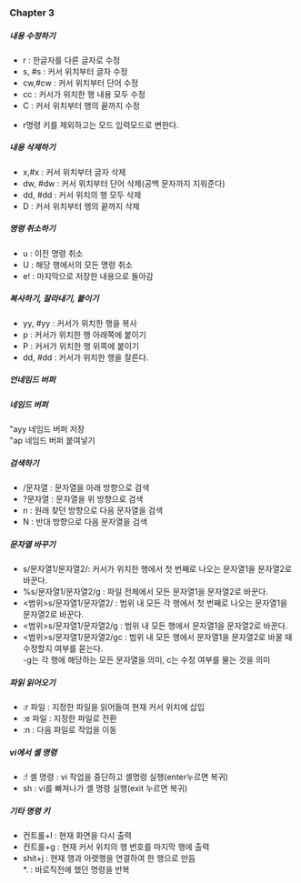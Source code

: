 ### Chapter 3 ###
  
##### 내용 수정하기 #####  
* r : 한글자를 다른 글자로 수정  
* s, #s : 커서 위치부터 글자 수정  
* cw,#cw : 커서 위치부터 단어 수정  
* cc : 커서가 위치한 행 내용 모두 수정  
* C : 커서 위치부터 행의 끝까지 수정  
- r명령 키를 제외하고는 모드 입력모드로 변한다.  
  
##### 내용 삭제하기 #####  
* x,#x : 커서 위치부터 글자 삭제  
* dw, #dw : 커서 위치부터 단어 삭제(공백 문자까지 지워준다)  
* dd, #dd : 커서 위치의 행 모두 삭제  
* D : 커서 위치부터 행의 끝까지 삭제  
  
##### 명령 취소하기 #####
* u : 이전 명령 취소  
* U : 해당 행에서의 모든 명령 취소  
* e! : 마지막으로 저장한 내용으로 돌아감  
  
##### 복사하기, 잘라내기, 붙이기 #####
* yy, #yy : 커서가 위치한 행을 복사  
* p : 커서가 위치한 행 아래쪽에 붙이기  
* P : 커서가 위치한 행 위쪽에 붙이기  
* dd, #dd : 커서가 위치한 행을 잘른다.  
  
##### 언네임드 버퍼 #####  
  
##### 네임드 버퍼 #####  
"ayy 네임드 버퍼 저장  
"ap 네임드 버퍼 붙여넣기  
  
##### 검색하기 #####
* /문자열 : 문자열을 아래 방향으로 검색  
* ?문자열 : 문자열을 위 방향으로 검색  
* n : 원래 찾던 방향으로 다음 문자열을 검색  
* N : 반대 방향으로 다음 문자열을 검색  
  
##### 문자열 바꾸기 #####  
* s/문자열1/문자열2/: 커서가 위치한 행에서 첫 번째로 나오는 문자열1을 문자열2로 바꾼다.  
* %s/문자열1/문자열2/g : 파일 전체에서 모든 문자열1을 문자열2로 바꾼다.  
* <범위>s/문자열1/문자열2/ : 범위 내 모든 각 행에서 첫 번째로 나오는 문자열1을 문자열2로 바꾼다.  
* <범위>s/문자열1/문자열2/g : 범위 내 모든 행에서 문자열1을 문자열2로 바꾼다.  
* <범위>s/문자열1/문자열2/gc : 범위 내 모든 행에서 문자열1을 문자열2로 바꿀 때 수정할지 여부를 묻는다.  
-g는 각 행에 해당하는 모든 문자열을 의미, c는 수정 여부를 물는 것을 의미  
  
##### 파읽 읽어오기 #####
* :r 파일 : 지정한 파일을 읽어들여 현재 커서 위치에 삽입  
* :e 파일 : 지정한 파일로 전환  
* :n : 다음 파일로 작업을 이동  
  
##### vi에서 셸 명령 #####  
* :! 셸 명령 : vi 작업을 중단하고 셸명령 실행(enter누르면 복귀)  
* sh : vi를 빠져나가 셸 명령 실행(exit 누르면 복귀)  
  
##### 기타 명령 키 #####
* 컨트롤+l : 현재 화면을 다시 출력  
* 컨트롤+g : 현재 커서 위치의 행 번호를 마지막 행에 출력  
* shit+j : 현재 행과 아랫행을 연결하여 한 행으로 만듬  
*. : 바로직전에 했던 명령을 반복  


